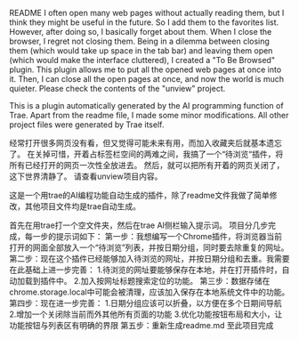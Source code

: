 README
I often open many web pages without actually reading them, but I think they might be useful in the future. So I add them to the favorites list. However, after doing so, I basically forget about them. When I close the browser, I regret not closing them. Being in a dilemma between closing them (which would take up space in the tab bar) and leaving them open (which would make the interface cluttered), I created a "To Be Browsed" plugin. This plugin allows me to put all the opened web pages at once into it. Then, I can close all the open pages at once, and now the world is much quieter. Please check the contents of the "unview" project.

This is a plugin automatically generated by the AI programming function of Trae. Apart from the readme file, I made some minor modifications. All other project files were generated by Trae itself.

经常打开很多网页没有看，但又觉得可能未来有用，而加入收藏夹后就基本遗忘了。 在关掉可惜，开着占标签栏空间的两难之间，我搞了一个“待浏览“插件，将所有已经打开的网页一次性全放进去。 然后，就可以把所有开着的网页关闭了，这下世界清静了。 请查看unview项目内容。

这是一个用trae的AI编程功能自动生成的插件，除了readme文件我做了简单修改，其他项目文件均是trae自动生成。

首先在用trae打一个空文件夹，然后在trae AI侧栏输入提示词。
项目分几步完成，每一步的提示词如下：
第一步：我想编写一个Chrome插件，将浏览器当前打开的网面全部放入一个“待浏览”列表，并按日期分组，同时要去除重复的网址。
第二步：现在这个插件已经能够加入待浏览的网址，并按日期分组和去重。我需要在此基础上进一步完善：
1.待浏览的网址要能够保存在本地，并在打开插件时，自动加载到插件中。
2.加入按网址标题搜索定位的功能。
第三步：数据存储在chrome.storage.local中可能会被清理，应该加入保存在本地系统文件中的功能。
第四步：现在进一步完善：
1.日期分组应该可以折叠，以方便在多个日期间导航
2.增加一个关闭除当前而外其他所有页面的功能
3.优化功能按钮布局和大小，让功能按钮与列表区有明确的界限
第五步：重新生成readme.md
至此项目完成